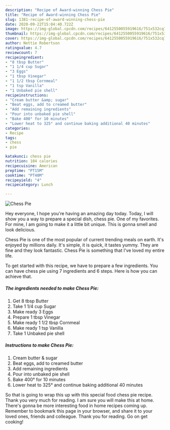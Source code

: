 ```yaml
---
description: "Recipe of Award-winning Chess Pie"
title: "Recipe of Award-winning Chess Pie"
slug: 1381-recipe-of-award-winning-chess-pie
date: 2020-09-22T15:04:40.722Z
image: https://img-global.cpcdn.com/recipes/6412550055919616/751x532cq70/chess-pie-recipe-main-photo.jpg
thumbnail: https://img-global.cpcdn.com/recipes/6412550055919616/751x532cq70/chess-pie-recipe-main-photo.jpg
cover: https://img-global.cpcdn.com/recipes/6412550055919616/751x532cq70/chess-pie-recipe-main-photo.jpg
author: Nettie Robertson
ratingvalue: 4.7
reviewcount: 7
recipeingredient:
- "8 tbsp Butter"
- "1 1/4 cup Sugar"
- "3 Eggs"
- "1 tbsp Vinegar"
- "1 1/2 tbsp Cornmeal"
- "1 tsp Vanilla"
- "1 Unbaked pie shell"
recipeinstructions:
- "Cream butter &amp; sugar"
- "Beat eggs, add to creamed butter"
- "Add remaining ingredients"
- "Pour into unbaked pie shell"
- "Bake 400° for 10 minutes"
- "Lower heat to 325° and continue baking additional 40 minutes"
categories:
- Recipe
tags:
- chess
- pie

katakunci: chess pie 
nutrition: 104 calories
recipecuisine: American
preptime: "PT15M"
cooktime: "PT40M"
recipeyield: "4"
recipecategory: Lunch

---
```



![Chess Pie](https://img-global.cpcdn.com/recipes/6412550055919616/751x532cq70/chess-pie-recipe-main-photo.jpg)

Hey everyone, I hope you're having an amazing day today. Today, I will show you a way to prepare a special dish, chess pie. One of my favorites. For mine, I am going to make it a little bit unique. This is gonna smell and look delicious.

Chess Pie is one of the most popular of current trending meals on earth. It's enjoyed by millions daily. It's simple, it is quick, it tastes yummy. They are fine and they look fantastic. Chess Pie is something that I've loved my entire life.




To get started with this recipe, we have to prepare a few ingredients. You can have chess pie using 7 ingredients and 6 steps. Here is how you can achieve that.

<!--inarticleads1-->

##### The ingredients needed to make Chess Pie:

1. Get 8 tbsp Butter
1. Take 1 1/4 cup Sugar
1. Make ready 3 Eggs
1. Prepare 1 tbsp Vinegar
1. Make ready 1 1/2 tbsp Cornmeal
1. Make ready 1 tsp Vanilla
1. Take 1 Unbaked pie shell




<!--inarticleads2-->

##### Instructions to make Chess Pie:

1. Cream butter &amp; sugar
1. Beat eggs, add to creamed butter
1. Add remaining ingredients
1. Pour into unbaked pie shell
1. Bake 400° for 10 minutes
1. Lower heat to 325° and continue baking additional 40 minutes




So that is going to wrap this up with this special food chess pie recipe. Thank you very much for reading. I am sure you will make this at home. There's gonna be more interesting food in home recipes coming up. Remember to bookmark this page in your browser, and share it to your loved ones, friends and colleague. Thank you for reading. Go on get cooking!
